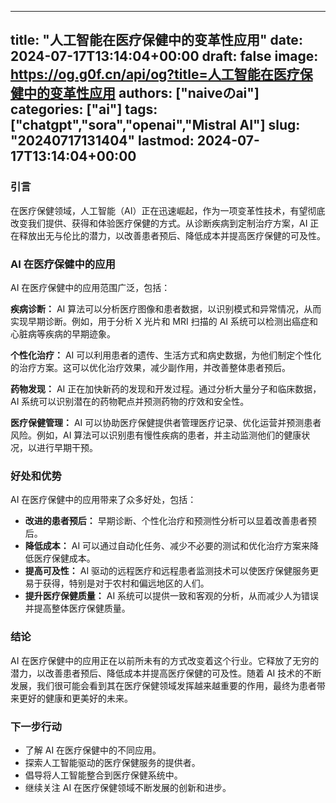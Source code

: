 
---
title: "人工智能在医疗保健中的变革性应用"
date: 2024-07-17T13:14:04+00:00
draft: false
image: https://og.g0f.cn/api/og?title=人工智能在医疗保健中的变革性应用
authors: ["naiveのai"]
categories: ["ai"]
tags: ["chatgpt","sora","openai","Mistral AI"]
slug: "20240717131404"
lastmod: 2024-07-17T13:14:04+00:00
---
### 引言
在医疗保健领域，人工智能（AI）正在迅速崛起，作为一项变革性技术，有望彻底改变我们提供、获得和体验医疗保健的方式。从诊断疾病到定制治疗方案，AI 正在释放出无与伦比的潜力，以改善患者预后、降低成本并提高医疗保健的可及性。

### AI 在医疗保健中的应用

AI 在医疗保健中的应用范围广泛，包括：

**疾病诊断：** AI 算法可以分析医疗图像和患者数据，以识别模式和异常情况，从而实现早期诊断。例如，用于分析 X 光片和 MRI 扫描的 AI 系统可以检测出癌症和心脏病等疾病的早期迹象。

**个性化治疗：** AI 可以利用患者的遗传、生活方式和病史数据，为他们制定个性化的治疗方案。这可以优化治疗效果，减少副作用，并改善整体患者预后。

**药物发现：** AI 正在加快新药的发现和开发过程。通过分析大量分子和临床数据，AI 系统可以识别潜在的药物靶点并预测药物的疗效和安全性。

**医疗保健管理：** AI 可以协助医疗保健提供者管理医疗记录、优化运营并预测患者风险。例如，AI 算法可以识别患有慢性疾病的患者，并主动监测他们的健康状况，以进行早期干预。

### 好处和优势

AI 在医疗保健中的应用带来了众多好处，包括：

* **改进的患者预后：** 早期诊断、个性化治疗和预测性分析可以显着改善患者预后。
* **降低成本：** AI 可以通过自动化任务、减少不必要的测试和优化治疗方案来降低医疗保健成本。
* **提高可及性：** AI 驱动的远程医疗和远程患者监测技术可以使医疗保健服务更易于获得，特别是对于农村和偏远地区的人们。
* **提升医疗保健质量：** AI 系统可以提供一致和客观的分析，从而减少人为错误并提高整体医疗保健质量。

### 结论

AI 在医疗保健中的应用正在以前所未有的方式改变着这个行业。它释放了无穷的潜力，以改善患者预后、降低成本并提高医疗保健的可及性。随着 AI 技术的不断发展，我们很可能会看到其在医疗保健领域发挥越来越重要的作用，最终为患者带来更好的健康和更美好的未来。

### 下一步行动

* 了解 AI 在医疗保健中的不同应用。
* 探索人工智能驱动的医疗保健服务的提供者。
* 倡导将人工智能整合到医疗保健系统中。
* 继续关注 AI 在医疗保健领域不断发展的创新和进步。
